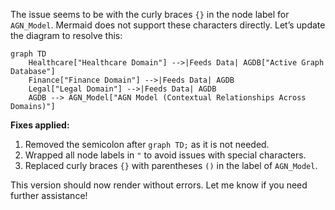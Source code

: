 The issue seems to be with the curly braces `{}` in the node label for `AGN_Model`. Mermaid does not support these characters directly. Let’s update the diagram to resolve this:

```mermaid
graph TD
    Healthcare["Healthcare Domain"] -->|Feeds Data| AGDB["Active Graph Database"]
    Finance["Finance Domain"] -->|Feeds Data| AGDB
    Legal["Legal Domain"] -->|Feeds Data| AGDB
    AGDB --> AGN_Model["AGN Model (Contextual Relationships Across Domains)"]
```

**Fixes applied:**
1. Removed the semicolon after `graph TD;` as it is not needed.
2. Wrapped all node labels in `"` to avoid issues with special characters.
3. Replaced curly braces `{}` with parentheses `()` in the label of `AGN_Model`.

This version should now render without errors. Let me know if you need further assistance!
